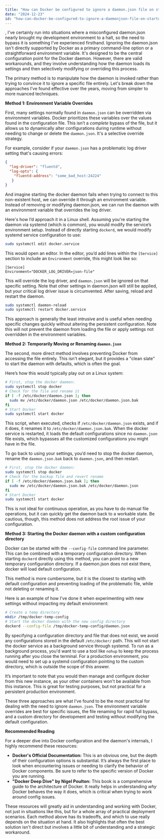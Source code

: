 ```yaml
---
title: "How can Docker be configured to ignore a daemon.json file on startup?"
date: "2024-12-23"
id: "how-can-docker-be-configured-to-ignore-a-daemonjson-file-on-startup"
---
```


,  I've certainly run into situations where a misconfigured daemon.json nearly brought my development environment to a halt, so the need to bypass it is something I’ve experienced firsthand. Ignoring the daemon.json isn't directly supported by Docker as a primary command-line option or a straightforward environment variable. It's designed to be the central configuration point for the Docker daemon. However, there are valid workarounds, and they involve understanding how the daemon loads its settings and then selectively modifying or overriding this process.

The primary method is to manipulate how the daemon is invoked rather than trying to convince it to ignore a specific file entirely. Let's break down the approaches I’ve found effective over the years, moving from simpler to more nuanced techniques.

**Method 1: Environment Variable Overrides**

First, many settings normally found in `daemon.json` can be overridden via environment variables. Docker prioritizes these variables over the values found in the configuration file. This isn’t a *complete* bypass of the file, but it allows us to dynamically alter configurations during runtime without needing to change or delete the `daemon.json`. It's a selective override strategy.

For example, consider if your `daemon.json` has a problematic log driver setting that's causing errors:

```json
{
  "log-driver": "fluentd",
  "log-opts": {
    "fluentd-address": "some_bad_host:24224"
   }
}
```

And imagine starting the docker daemon fails when trying to connect to this non-existent host, we can override it through an environment variable. Instead of removing or modifying daemon.json, we can run the daemon with an environment variable that overrides the log driver.

Here's how I’d approach it in a Linux shell. Assuming you're starting the daemon via systemd (which is common), you would modify the service’s environment setup. Instead of directly starting `dockerd`, we would modify systemd service configuration to use:

```bash
sudo systemctl edit docker.service
```
This would open an editor. In the editor, you’d add lines within the `[Service]` section to include an `Environment` override, this might look like so:
```
[Service]
Environment="DOCKER_LOG_DRIVER=json-file"
```
This will override the log driver, and `daemon.json` will be ignored on that specific setting. Note that other settings in daemon.json will still be applied, but your critical log driver issue is circumvented.
After saving, reload and restart the daemon.
```bash
sudo systemctl daemon-reload
sudo systemctl restart docker.service
```

This approach is generally the least intrusive and is useful when needing specific changes quickly without altering the persistent configuration. Note this will not prevent the daemon from loading the file or apply settings not overridden in the environment variables.

**Method 2: Temporarily Moving or Renaming `daemon.json`**

The second, more direct method involves preventing Docker from accessing the file entirely. This isn't elegant, but it provides a "clean slate" to start the daemon with defaults, which is often the goal.

Here’s how this would typically play out on a Linux system:

```bash
# First, stop the docker daemon:
sudo systemctl stop docker
# Check for the file and rename it
if [ -f /etc/docker/daemon.json ]; then
  sudo mv /etc/docker/daemon.json /etc/docker/daemon.json.bak
fi
# Start Docker
sudo systemctl start docker
```

This script, when executed, checks if `/etc/docker/daemon.json` exists, and if it does, it renames it to `/etc/docker/daemon.json.bak`. When the docker service is restarted, it loads the default configurations since no `daemon.json` file exists, which bypasses all the customized configurations you might have in the file.

To go back to using your settings, you’d need to stop the docker daemon, rename the `daemon.json.bak` back to `daemon.json`, and then restart.

```bash
# First, stop the docker daemon:
sudo systemctl stop docker
# Check for the backup file and revert rename
if [ -f /etc/docker/daemon.json.bak ]; then
  sudo mv /etc/docker/daemon.json.bak /etc/docker/daemon.json
fi
# Start Docker
sudo systemctl start docker
```

This is not ideal for continuous operation, as you have to do manual file operations, but it can quickly get the daemon back to a workable state. Be cautious, though, this method does not address the root issue of your configuration.

**Method 3: Starting the Docker daemon with a custom configuration directory**

Docker can be started with the `--config-file` command line parameter. This can be combined with a temporary configuration directory. When starting `dockerd` directly using this method, you can point to a new temporary configuration directory. If a daemon.json does not exist there, docker will load default configuration.

This method is more cumbersome, but it is the closest to starting with default configuration and preventing loading of the problematic file, while not deleting or renaming it.

Here is an example of how I’ve done it when experimenting with new settings without impacting my default environment:
```bash
# Create a temp directory
mkdir /tmp/docker-temp-config
# Start the docker daemon with the new config directory
dockerd --config-file /tmp/docker-temp-config/daemon.json
```

By specifying a configuration directory and file that does not exist, we avoid any configurations stored in the default `/etc/docker/` path. This will not start the docker service as a background service through systemd. To run as a background process, you'd want to use a tool like `nohup` to keep the process running after you close the terminal. For a production environment, you would need to set up a systemd configuration pointing to the custom directory, which is outside the scope of this answer.

It’s important to note that you would then manage and configure docker from this new instance, as your other containers won't be available from this instance. This is great for testing purposes, but not practical for a persistent production environment.

These three approaches are what I’ve found to be the most practical for dealing with the need to ignore `daemon.json`. The environment variable overrides are best for specific issues, the file renaming for rapid full bypass, and a custom directory for development and testing without modifying the default configuration.

**Recommended Reading**

For a deeper dive into Docker configuration and the daemon's internals, I highly recommend these resources:

*   **Docker's Official Documentation:** This is an obvious one, but the depth of their configuration options is substantial. It’s always the first place to look when encountering issues or needing to clarify the behavior of Docker components. Be sure to refer to the specific version of Docker you are running.
*   **"Docker Deep Dive" by Nigel Poulton:** This book is a comprehensive guide to the architecture of Docker. It really helps in understanding *why* Docker behaves the way it does, which is critical when trying to work around config issues.

These resources will greatly aid in understanding and working with Docker, not just in situations like this, but for a whole array of practical deployment scenarios. Each method above has its tradeoffs, and which to use really depends on the situation at hand. It also highlights that often the best solution isn't direct but involves a little bit of understanding and a strategic workaround.
